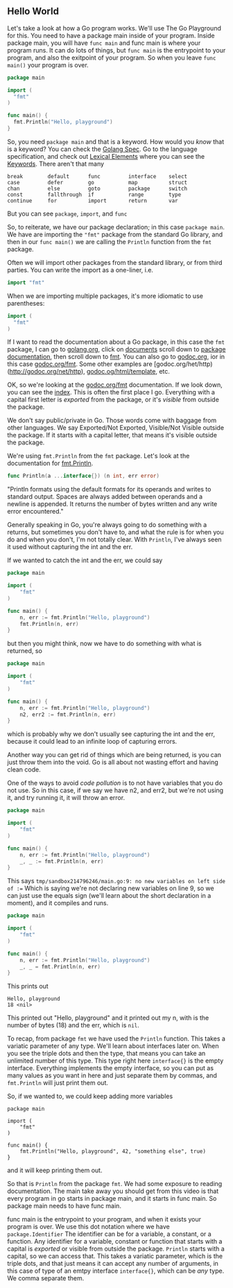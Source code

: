 ## Hello World

Let's take a look at how a Go program works. We'll use The Go Playground for this. You need to have a package main inside of your program. Inside package main, you will have `func main` and func main is where your program runs. It can do lots of things, but `func main` is the entrypoint to your program, and also the exitpoint of your program. So when you leave `func main()` your program is over.

```go
package main

import (
  "fmt"
)

func main() {
  fmt.Println("Hello, playground")
}
```

So, you need `package main` and that is a keyword. How would you _know_ that is a keyword? You can check the [Golang Spec](https://golang.org/ref/spec). Go to the language specification, and check out [Lexical Elements](https://golang.org/ref/spec#Lexical_elements) where you can see the [Keywords](https://golang.org/ref/spec#Keywords). There aren't that many

```
break        default      func         interface    select
case         defer        go           map          struct
chan         else         goto         package      switch
const        fallthrough  if           range        type
continue     for          import       return       var
```

But you can see `package`, `import`, and `func`

So, to reiterate, we have our package declaration; in this case `package main`. We have are importing the `"fmt"` package from the standard Go library, and then in our `func main()` we are calling the `Println` function from the `fmt` package.

Often we will import other packages from the standard library, or from third parties. You can write the import as a one-liner, i.e.

```go
import "fmt"
```

When we are importing multiple packages, it's more idiomatic to use parentheses:

```go
import (
  "fmt"
)
```

If I want to read the documentation about a Go package, in this case the `fmt` package, I can go to [golang.org](https://golang.org/), click on [documents](https://golang.org/doc/) scroll down to [package documentation](https://golang.org/pkg/), then scroll down to [fmt](https://golang.org/pkg/fmt/). You can also go to [godoc.org](http://godoc.org), ior in this case [godoc.org/fmt](http://godoc.org/fmt). Some other examples are [godoc.org/het/http)(http://godoc.org/net/http), [godoc.og/html/template](http://godoc.org/html/template), etc.

OK, so we're looking at the [godoc.org/fmt](http://godoc.org/fmt) documentation. If we look down, you can see the [index](https://golang.org/pkg/fmt/#pkg-index). This is often the first place I go. Everything with a capital first letter is _exported_ from the package, or it's _visible_ from outside the package.

We don't say public/private in Go. Those words come with baggage from other languages. We say Exported/Not Exported, Visible/Not Visible outside the package. If it starts with a capital letter, that means it's visible outside the package.

We're using `fmt.Println` from the `fmt` package. Let's look at the documentation for [fmt.Println](http://godoc.org/fmt#Println).

```go
func Println(a ...interface{}) (n int, err error)
```

"Println formats using the default formats for its operands and writes to standard output. Spaces are always added between operands and a newline is appended. It returns the number of bytes written and any write error encountered."

Generally speaking in Go, you're always going to do something with a returns, but sometimes you don't have to, and what the rule is for when you do and when you don't, I'm not totally clear. With `Println`, I've always seen it used without capturing the int and the err.

If we wanted to catch the int and the err, we could say

```go
package main

import (
	"fmt"
)

func main() {
	n, err := fmt.Println("Hello, playground")
	fmt.Println(n, err)
}
```

but then you might think, now we have to do something with what is returned, so

```go
package main

import (
	"fmt"
)

func main() {
	n, err := fmt.Println("Hello, playground")
	n2, err2 := fmt.Println(n, err)
}
```

which is probably why we don't usually see capturing the int and the err, because it could lead to an infinite loop of capturing errors.

Another way you can get rid of things which are being returned, is you can just throw them into the void. Go is all about not wasting effort and having clean code.

One of the ways to avoid _code pollution_ is to not have variables that you do not use. So in this case, if we say we have n2, and err2, but we're not using it, and try running it, it will throw an error.

```go
package main

import (
	"fmt"
)

func main() {
	n, err := fmt.Println("Hello, playground")
	_, _ := fmt.Println(n, err)
}
```

This says `tmp/sandbox214796246/main.go:9: no new variables on left side of :=` Which is saying we're not declaring new variables on line 9, so we can just use the equals sign (we'll learn about the short declaration in a moment), and it compiles and runs.

```go
package main

import (
	"fmt"
)

func main() {
	n, err := fmt.Println("Hello, playground")
	_, _ = fmt.Println(n, err)
}
```

This prints out

```
Hello, playground
18 <nil>
```

This printed out "Hello, playground" and it printed out my n, with is the number of bytes (18) and the err, which is `nil`.

To recap, from package `fmt` we have used the `Println` function. This takes a variatic parameter of any type. We'll learn about interfaces later on. When you see the triple dots and then the type, that means you can take an unlimited number of this type. This type right here `interface{}` is the empty interface. Everything implements the empty interface, so you can put as many values as you want in here and just separate them by commas, and `fmt.Println` will just print them out.

So, if we wanted to, we could keep adding more variables

```
package main

import (
	"fmt"
)

func main() {
	fmt.Println("Hello, playground", 42, "something else", true)
}
```

and it will keep printing them out.

So that is `Println` from the package `fmt`. We had some exposure to reading documentation. The main take away you should get from this video is that every program in go starts in package main, and it starts in func main. So package main needs to have func main.

func main is the entrypoint to your program, and when it exists your program is over. We use this dot notation where we have `package.Identifier` The identifier can be for a variable, a constant, or a function. Any identifier for a variable, constant or function that starts with a capital is _exported_ or visible from outside the package. `Println` starts with a capital, so we can access that. This takes a variatic parameter, which is the triple dots, and that just means it can accept any number of arguments, in this case of type of an emtpy interface `interface{}`, which can be _any_ type. We comma separate them.
